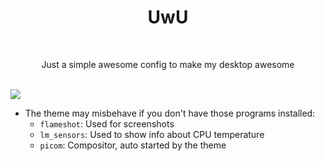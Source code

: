 <h1 align="center">UwU</h1>
<br>
<p align="center">Just a simple awesome config to make my desktop awesome</p>
<br>

<img src="https://i.imgur.com/x8dNbcI.png" />

- The theme may misbehave if you don't have those programs installed:
  - `flameshot`: Used for screenshots
  - `lm_sensors`: Used to show info about CPU temperature
  - `picom`: Compositor, auto started by the theme
